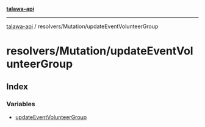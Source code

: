[**talawa-api**](../../../README.md)

***

[talawa-api](../../../modules.md) / resolvers/Mutation/updateEventVolunteerGroup

# resolvers/Mutation/updateEventVolunteerGroup

## Index

### Variables

- [updateEventVolunteerGroup](variables/updateEventVolunteerGroup.md)
